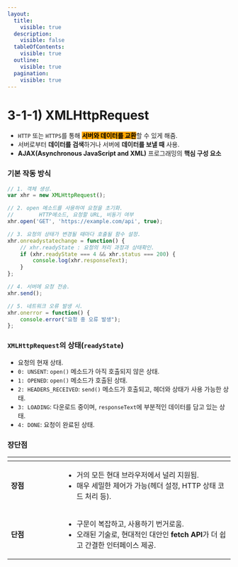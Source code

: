 ```yaml
---
layout:
  title:
    visible: true
  description:
    visible: false
  tableOfContents:
    visible: true
  outline:
    visible: true
  pagination:
    visible: true
---
```


# 3-1-1) XMLHttpRequest

* `HTTP` 또는 `HTTPS`를 통해 <mark style="background-color:orange;">**서버와 데이터를 교환**</mark>할 수 있게 해줌.
* 서버로부터 **데이터를 검색**하거나 서버에 **데이터를 보낼 때** 사용.
* **AJAX(Asynchronous JavaScript and XML)** 프로그래밍의 **핵심 구성 요소**

### 기본 작동 방식

```javascript
// 1. 객체 생성.
var xhr = new XMLHttpRequest();

// 2. open 메소드를 사용하여 요청을 초기화.
//        HTTP메소드, 요청할 URL, 비동기 여부
xhr.open('GET', 'https://example.com/api', true);

// 3. 요청의 상태가 변경될 때마다 호출될 함수 설정.
xhr.onreadystatechange = function() {
    // xhr.readyState : 요청의 처리 과정과 상태확인.
    if (xhr.readyState === 4 && xhr.status === 200) {
        console.log(xhr.responseText);
    }
};

// 4. 서버에 요청 전송.
xhr.send();

// 5. 네트워크 오류 발생 시.
xhr.onerror = function() {
    console.error("요청 중 오류 발생");
};
```

### `XMLHttpRequest`의 상태(`readyState`)

* 요청의 현재 상태.
* `0: UNSENT`: `open()` 메소드가 아직 호출되지 않은 상태.
* `1: OPENED`: `open()` 메소드가 호출된 상태.
* `2: HEADERS_RECEIVED`: `send()` 메소드가 호출되고, 헤더와 상태가 사용 가능한 상태.
* `3: LOADING`: 다운로드 중이며, `responseText`에 부분적인 데이터를 담고 있는 상태.
* `4: DONE`: 요청이 완료된 상태.

### 장단점

<table><thead><tr><th width="105"></th><th></th></tr></thead><tbody><tr><td><strong>장점</strong></td><td><ul><li>거의 모든 현대 브라우저에서 널리 지원됨.</li><li>매우 세밀한 제어가 가능(헤더 설정, HTTP 상태 코드 처리 등).</li></ul></td></tr><tr><td><strong>단점</strong></td><td><ul><li>구문이 복잡하고, 사용하기 번거로움.</li><li>오래된 기술로, 현대적인 대안인 <strong>fetch API</strong>가 더 쉽고 간결한 인터페이스 제공.</li></ul></td></tr></tbody></table>

